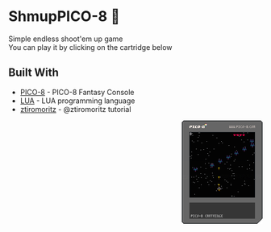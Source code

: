 # ShmupPICO-8 🚀

Simple endless shoot'em up game<br/>
You can play it by clicking on the cartridge below

## Built With

* [PICO-8](https://www.lexaloffle.com/pico-8.php) - PICO-8 Fantasy Console
* [LUA](https://www.lua.org/) - LUA programming language
* [ztiromoritz](https://ztiromoritz.github.io/pico-8-shooter/) - @ztiromoritz tutorial

<div align="right">
  <a href="https://bolognini.github.io/ShmupPICO-8/" target="_blank"><img src="shmup.p8.png" alt="Shmup Game"></a>
</div>